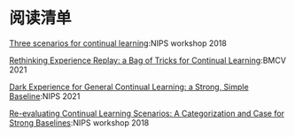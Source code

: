 # 阅读清单

[Three scenarios for continual learning](https://arxiv.org/pdf/1904.07734.pdf):NIPS workshop 2018

[Rethinking Experience Replay: a Bag of Tricks for Continual Learning](https://arxiv.org/abs/2010.05595):BMCV 2021

[Dark Experience for General Continual Learning: a Strong, Simple Baseline](https://arxiv.org/abs/2004.07211):NIPS 2021

[Re-evaluating Continual Learning Scenarios: A Categorization and Case for Strong Baselines](https://arxiv.org/pdf/1810.12488.pdf):NIPS workshop 2018


